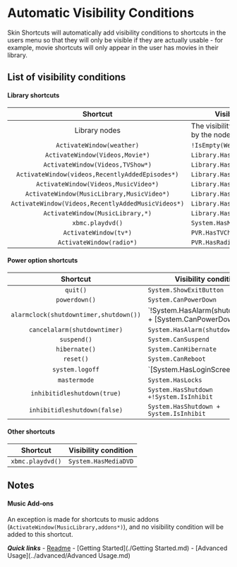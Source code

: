 # Automatic Visibility Conditions

Skin Shortcuts will automatically add visibility conditions to shortcuts in the users menu so that they will only be visible if they are actually usable - for example, movie shortcuts will only appear in the user has movies in their library.

## List of visibility conditions

#### Library shortcuts

| Shortcut | Visibility condition |
| :------: | -------------------- |
| Library nodes | The visibility condition specified by the node |
| `ActivateWindow(weather)` | `!IsEmpty(Weather.Plugin)` |
| `ActivateWindow(Videos,Movie*)` | `Library.HasContent(Movies)` |
| `ActivateWindow(Videos,TVShow*)` | `Library.HasContent(TVShows)` |
| `ActivateWindow(videos,RecentlyAddedEpisodes*)` | `Library.HasContent(TVShows)` |
| `ActivateWindow(Videos,MusicVideo*)` | `Library.HasContent(MusicVideos)` |
| `ActivateWindow(MusicLibrary,MusicVideo*)` | `Library.HasContent(MusicVideos)` |
| `ActivateWindow(Videos,RecentlyAddedMusicVideos*)` | `Library.HasContent(MusicVideos)` |
| `ActivateWindow(MusicLibrary,*)` | `Library.HasContent(Music)` |
| `xbmc.playdvd()` | `System.HasMediaDVD` |
| `ActivateWindow(tv*)` | `PVR.HasTVChannels` |
| `ActivateWindow(radio*)` | `PVR.HasRadioChannels` |

#### Power option shortcuts

| Shortcut | Visibility condition |
| :------: | -------------------- |
| `quit()` | `System.ShowExitButton` |
| `powerdown()` | `System.CanPowerDown` |
| `alarmclock(shutdowntimer,shutdown())` | `!System.HasAlarm(shutdowntimer) + [System.CanPowerDown | System.CanSuspend | System.CanHibernate]` |
| `cancelalarm(shutdowntimer)` | `System.HasAlarm(shutdowntimer)` |
| `suspend()` | `System.CanSuspend` |
| `hibernate()` | `System.CanHibernate` |
| `reset()` | `System.CanReboot` |
| `system.logoff` | `[System.HasLoginScreen | IntegerGreaterThan(System.ProfileCount,1)] + System.Loggedon` |
| `mastermode` | `System.HasLocks` |
| `inhibitidleshutdown(true)` | `System.HasShutdown +!System.IsInhibit` |
| `inhibitidleshutdown(false)` | `System.HasShutdown + System.IsInhibit` |

#### Other shortcuts

| Shortcut | Visibility condition |
| :------: | -------------------- |
| `xbmc.playdvd()` | `System.HasMediaDVD` |


## Notes

#### Music Add-ons

An exception is made for shortcuts to music addons (`ActivateWindow(MusicLibrary,addons*)`), and no visibility condition will be added to this shortcut.

***Quick links*** - [Readme](../../../README.md) - [Getting Started](./Getting Started.md) - [Advanced Usage](../advanced/Advanced Usage.md)